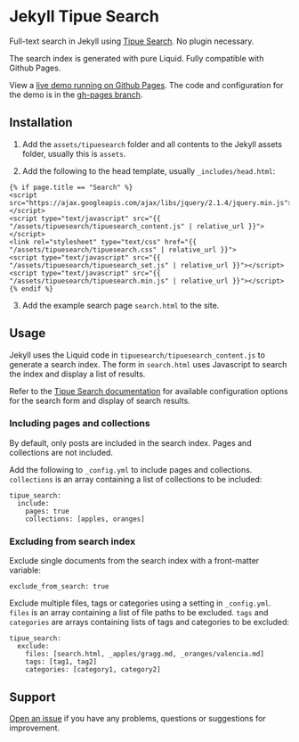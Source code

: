 # Jekyll Tipue Search

Full-text search in Jekyll using [Tipue Search](https://github.com/Tipue/Tipue-Search). No plugin necessary.

The search index is generated with pure Liquid. Fully compatible with Github Pages.

View a [live demo running on Github Pages](https://xhn35rq.github.io/jekyll-tipue-search/search/). The code and configuration for the demo is in the [gh-pages branch](https://github.com/xHN35RQ/jekyll-tipue-search/tree/gh-pages).

## Installation

1. Add the `assets/tipuesearch` folder and all contents to the Jekyll assets folder, usually this is `assets`.

2. Add the following to the head template, usually `_includes/head.html`:

  ```
  {% if page.title == "Search" %}
  <script src="https://ajax.googleapis.com/ajax/libs/jquery/2.1.4/jquery.min.js"></script>
  <script type="text/javascript" src="{{ "/assets/tipuesearch/tipuesearch_content.js" | relative_url }}"></script>
  <link rel="stylesheet" type="text/css" href="{{ "/assets/tipuesearch/tipuesearch.css" | relative_url }}">
  <script type="text/javascript" src="{{ "/assets/tipuesearch/tipuesearch_set.js" | relative_url }}"></script>
  <script type="text/javascript" src="{{ "/assets/tipuesearch/tipuesearch.min.js" | relative_url }}"></script>
  {% endif %}
  ```

3. Add the example search page `search.html` to the site.

## Usage

Jekyll uses the Liquid code in `tipuesearch/tipuesearch_content.js` to generate a search index. The form in `search.html` uses Javascript to search the index and display a list of results.

Refer to the [Tipue Search documentation](http://www.tipue.com/search/docs/) for available configuration options for the search form and display of search results.

### Including pages and collections

By default, only posts are included in the search index. Pages and collections are not included.

Add the following to `_config.yml` to include pages and collections. `collections` is an array containing a list of collections to be included:

```
tipue_search:
  include:
    pages: true
    collections: [apples, oranges]
```

### Excluding from search index

Exclude single documents from the search index with a front-matter variable:

```
exclude_from_search: true
```

Exclude multiple files, tags or categories using a setting in `_config.yml`. `files` is an array containing a list of file paths to be excluded. `tags` and `categories` are arrays containing lists of tags and categories to be excluded:

```
tipue_search:
  exclude:
    files: [search.html, _apples/gragg.md, _oranges/valencia.md]
    tags: [tag1, tag2]
    categories: [category1, category2]
```

## Support

[Open an issue](https://github.com/xHN35RQ/jekyll-tipue-search/issues) if you have any problems, questions or suggestions for improvement.
